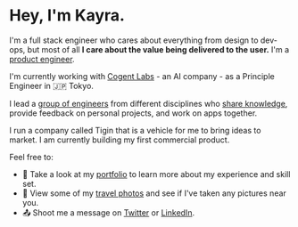 # Hey, I'm Kayra.

I'm a full stack engineer who cares about everything from design to dev-ops, but most of all **I care about the value being delivered to the user.** I'm a [product engineer](https://curiousest.com/product-engineer/). 

I'm currently working with [Cogent Labs](https://www.cogent.co.jp/en/) - an AI company - as a Principle Engineer in 🇯🇵 Tokyo.

I lead a [group of engineers](https://github.com/dinkers) from different disciplines who [share knowledge](http://dinkers.io), provide feedback on personal projects, and work on apps together.

I run a company called Tigin that is a vehicle for me to bring ideas to market. I am currently building my first commercial product. 

Feel free to:

* 📖 Take a look at my [portfolio](https://kayra.io) to learn more about my experience and skill set.
* 📸 View some of my [travel photos](http://metuo.io) and see if I've taken any pictures near you.
* 📤 Shoot me a message on [Twitter](https://twitter.com/KayraAlat) or [LinkedIn](https://www.linkedin.com/in/kayraalat/).
